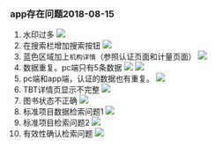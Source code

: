 ### app存在问题2018-08-15
1. 水印过多
![](https://gzh-1256606673.cos.ap-shanghai.myqcloud.com/20180815143727.png)
2. 在搜索栏增加搜索按钮
![](https://gzh-1256606673.cos.ap-shanghai.myqcloud.com/2018-08-15_14-48-26.gif)
3. 蓝色区域加上`机构详情`（参照认证页面和计量页面）
![](https://gzh-1256606673.cos.ap-shanghai.myqcloud.com/20180815145140.png)
4. 数据重复。pc端只有5条数据
![](https://gzh-1256606673.cos.ap-shanghai.myqcloud.com/20180815145956.png)
![](https://gzh-1256606673.cos.ap-shanghai.myqcloud.com/2018-08-15_15-00-59.gif)
5. pc端和app端，认证的数据也有重复。
![](https://gzh-1256606673.cos.ap-shanghai.myqcloud.com/2018-08-15_15-04-51.gif)
6. TBT详情页显示不完整
![](https://gzh-1256606673.cos.ap-shanghai.myqcloud.com/20180815152629.png)
7. 图书状态不正确
![](https://gzh-1256606673.cos.ap-shanghai.myqcloud.com/20180815152740.png)
8. 标准项目数据检索问题1
   ![](https://gzh-1256606673.cos.ap-shanghai.myqcloud.com/2018-08-15_15-43-30.gif)
9. 标准项目检索问题2
    ![](https://gzh-1256606673.cos.ap-shanghai.myqcloud.com/2018-08-15_15-46-57.gif)
10. 有效性确认检索问题
    ![](https://gzh-1256606673.cos.ap-shanghai.myqcloud.com/2018-08-15_15-49-38.gif)

